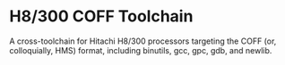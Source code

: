 # H8/300 COFF Toolchain
A cross-toolchain for Hitachi H8/300 processors targeting the COFF (or, colloquially, HMS) format, including binutils, gcc, gpc, gdb, and newlib.
